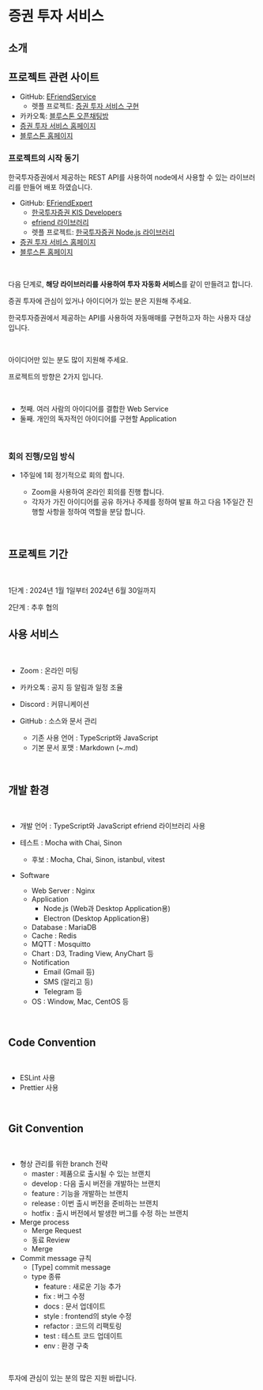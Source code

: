 # 증권 투자 서비스



## 소개

  

## 프로젝트 관련 사이트

  

- GitHub: [EFriendService](https://github.com/pnuskgh/EFriendService)
  - 렛플 프로젝트: [증권 투자 서비스 구현](https://letspl.me/project/1336)
- 카카오톡: [블루스톤 오픈채팅방](https://open.kakao.com/o/gZKGWq0f)
- [증권 투자 서비스 홈페이지](https://efriendexpert.com/)
- [블루스톤 홈페이지](https://www.bluestones.biz/)

  

### 프로젝트의 시작 동기

  

한국투자증권에서 제공하는 REST API를 사용하여 node에서 사용할 수 있는 라이브러리를 만들어 배포 하였습니다.

- GitHub: [EFriendExpert](https://github.com/pnuskgh/EFriendExpert)
  - [한국투자증권 KIS Developers](https://apiportal.koreainvestment.com/apiservice/oauth2)
  - [efriend 라이브러리](https://www.npmjs.com/package/efriend)
  - 렛플 프로젝트: [한국투자증권 Node.js 라이브러리](https://letspl.me/project/900)
- [증권 투자 서비스 홈페이지](https://efriendexpert.com/)
- [블루스톤 홈페이지](https://www.bluestones.biz/)

  

다음 단계로, **해당 라이브러리를 사용하여 투자 자동화 서비스**를 같이 만들려고 합니다.

증권 투자에 관심이 있거나 아이디어가 있는 분은 지원해 주세요.

한국투자증권에서 제공하는 API를 사용하여 자동매매를 구현하고자 하는 사용자 대상 입니다.

  

아이디어만 있는 분도 많이 지원해 주세요.

프로젝트의 방향은 2가지 입니다.

  

- 첫째. 여러 사람의 아이디어를 결합한 Web Service
- 둘째. 개인의 독자적인 아이디어를 구현할 Application


  

### 회의 진행/모임 방식 

   

- 1주일에 1회 정기적으로 회의 합니다.

  - Zoom을 사용하여 온라인 회의를 진행 합니다.
  - 각자가 가진 아이디어를 공유 하거나 주제를 정하여 발표 하고 다음 1주일간 진행할 사항을 정하여 역할을 분담 합니다.
  

​    

## **프로젝트 기간**

  

1단계 : 2024년 1월 1일부터 2024년 6월 30일까지

2단계 : 추후 협의

   

## **사용 서비스**

  

- Zoom : 온라인 미팅

- 카카오톡 : 공지 등 알림과 일정 조율
- Discord : 커뮤니케이션
- GitHub : 소스와 문서 관리
  - 기존 사용 언어 : TypeScript와 JavaScript
  - 기본 문서 포맷 : Markdown (~.md)

  

## **개발 환경**

  

- 개발 언어 : TypeScript와 JavaScript efriend 라이브러리 사용
- 테스트 : Mocha with Chai, Sinon
  - 후보 : Mocha, Chai, Sinon, istanbul, vitest

- Software
  - Web Server : Nginx
  - Application
    - Node.js (Web과 Desktop Application용)
    - Electron (Desktop Application용)
  - Database : MariaDB
  - Cache : Redis
  - MQTT : Mosquitto
  - Chart : D3, Trading View, AnyChart 등
  - Notification
    - Email (Gmail 등)
    - SMS (알리고 등)
    - Telegram 등
  - OS : Window, Mac, CentOS 등

  

## **Code Convention**

  

- ESLint 사용
- Prettier 사용

    

## Git Convention

  

- 형상 관리를 위한 branch 전략
  - master : 제품으로 출시될 수 있는 브랜치
  - develop : 다음 출시 버전을 개발하는 브랜치
  - feature : 기능을 개발하는 브랜치
  - release : 이번 출시 버전을 준비하는 브랜치
  - hotfix : 출시 버전에서 발생한 버그를 수정 하는 브랜치
- Merge process
  - Merge Request
  - 동료 Review
  - Merge
- Commit message 규칙
  - [Type] commit message
  - type 종류
    - feature : 새로운 기능 추가
    - fix : 버그 수정
    - docs : 문서 업데이트
    - style : frontend의 style 수정
    - refactor : 코드의 리팩토링
    - test : 테스트 코드 업데이트
    - env : 환경 구축

  

 투자에 관심이 있는 분의 많은 지원 바랍니다.

  

  
